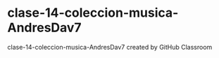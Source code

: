 # clase-14-coleccion-musica-AndresDav7
clase-14-coleccion-musica-AndresDav7 created by GitHub Classroom
